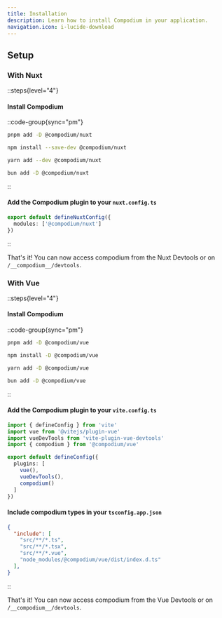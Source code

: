 ```yaml
---
title: Installation
description: Learn how to install Compodium in your application.
navigation.icon: i-lucide-download
---
```


## Setup

### With Nuxt

::steps{level="4"}

#### Install Compodium

::code-group{sync="pm"}
```bash [pnpm]
pnpm add -D @compodium/nuxt
```
```bash [npm]
npm install --save-dev @compodium/nuxt
```
```bash [yarn]
yarn add --dev @compodium/nuxt
```
```bash [bun]
bun add -D @compodium/nuxt
```
::

#### Add the Compodium plugin to your `nuxt.config.ts`

```ts [nuxt.config.ts]
export default defineNuxtConfig({
  modules: ['@compodium/nuxt']
})
```
::

That's it! You can now access compodium from the Nuxt Devtools or on `/__compodium__/devtools`.

### With Vue 

::steps{level="4"}

#### Install Compodium

::code-group{sync="pm"}

```bash [pnpm]
pnpm add -D @compodium/vue
```
```bash [npm]
npm install -D @compodium/vue
```
```bash [yarn]
yarn add -D @compodium/vue
```
```bash [bun]
bun add -D @compodium/vue
```
::

#### Add the Compodium plugin to your `vite.config.ts`

```ts [vite.config.ts]{3,8}
import { defineConfig } from 'vite'
import vue from '@vitejs/plugin-vue'
import vueDevTools from 'vite-plugin-vue-devtools'
import { compodium } from '@compodium/vue'

export default defineConfig({
  plugins: [
    vue(),
    vueDevTools(),
    compodium()
  ]
})
```

#### Include compodium types in your `tsconfig.app.json`

```json [tsconfig.app.json]{6}
{
  "include": [
    "src/**/*.ts",
    "src/**/*.tsx",
    "src/**/*.vue",
    "node_modules/@compodium/vue/dist/index.d.ts"
  ],
}
```
::

That's it! You can now access compodium from the Vue Devtools or on `/__compodium__/devtools`.
